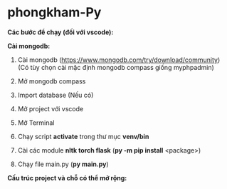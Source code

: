 # phongkham-Py

**Các bước để chạy (đối với vscode):**

**Cài mongodb:**
1.  Cài mongodb (https://www.mongodb.com/try/download/community) (Có tùy chọn cài mặc định mongodb compass giống myphpadmin)
2.  Mở mongodb compass
3.  Import database (Nếu có)

1.  Mở project với vscode
2.  Mở Terminal
3.  Chạy script **activate** trong thư mục **venv/bin**
4.  Cài các module **nltk torch flask** (**py -m pip install** \<package>)
5.  Chạy file main.py (**py main.py**)

**Cấu trúc project và chỗ có thể mở rộng:**
